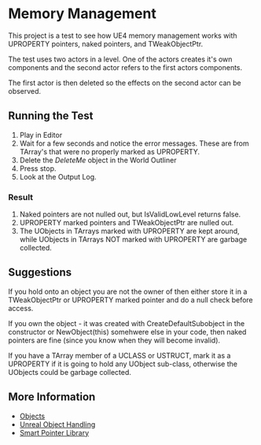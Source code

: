 # Memory Management
This project is a test to see how UE4 memory management works with
UPROPERTY pointers, naked pointers, and TWeakObjectPtr.

The test uses two actors in a level. One of the actors creates it's own components
and the second actor refers to the first actors components.

The first actor is then deleted so the effects on the second actor can be observed.

## Running the Test

1. Play in Editor
2. Wait for a few seconds and notice the error messages. These are from
   TArray's that were no properly marked as UPROPERTY.
3. Delete the *DeleteMe* object in the World Outliner
4. Press stop.
5. Look at the Output Log.


### Result

1. Naked pointers are not nulled out, but IsValidLowLevel returns false.
2. UPROPERTY marked pointers and TWeakObjectPtr are nulled out.
3. The UObjects in TArrays marked with UPROPERTY are kept around, while
   UObjects in TArrays NOT marked with UPROPERTY are garbage collected.

## Suggestions

If you hold onto an object you are not the owner of then either store it in a TWeakObjectPtr
or UPROPERTY marked pointer and do a null check before access.

If you own the object - it was created with CreateDefaultSubobject in the constructor or
NewObject(this) somehwere else in your code, then naked pointers are fine (since you know
when they will become invalid).

If you have a TArray member of a UCLASS or USTRUCT, mark it as a UPROPERTY if
it is going to hold any UObject sub-class, otherwise the UObjects could be
garbage collected.

## More Information

* [Objects](https://docs.unrealengine.com/en-us/Programming/UnrealArchitecture/Objects)
* [Unreal Object Handling](https://docs.unrealengine.com/en-US/Programming/UnrealArchitecture/Objects/Optimizations)
* [Smart Pointer Library](https://docs.unrealengine.com/en-us/Programming/UnrealArchitecture/SmartPointerLibrary)

